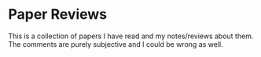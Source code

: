 # Paper Reviews

This is a collection of papers I have read and my notes/reviews about them. The comments are purely subjective and I could be wrong as well.

